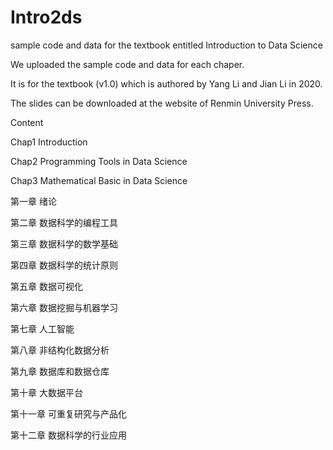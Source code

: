 # Intro2ds
sample code and data for the textbook entitled Introduction to Data Science

We uploaded the sample code and data for each chaper.

It is for the textbook (v1.0) which is authored by Yang Li and Jian Li in 2020.

The slides can be downloaded at the website of Renmin University Press.

Content

Chap1 Introduction

Chap2 Programming Tools in Data Science

Chap3 Mathematical Basic in Data Science

第一章 绪论

第二章 数据科学的编程工具

第三章 数据科学的数学基础

第四章 数据科学的统计原则

第五章 数据可视化

第六章 数据挖掘与机器学习

第七章 人工智能

第八章 非结构化数据分析

第九章 数据库和数据仓库

第十章 大数据平台

第十一章 可重复研究与产品化

第十二章 数据科学的行业应用
